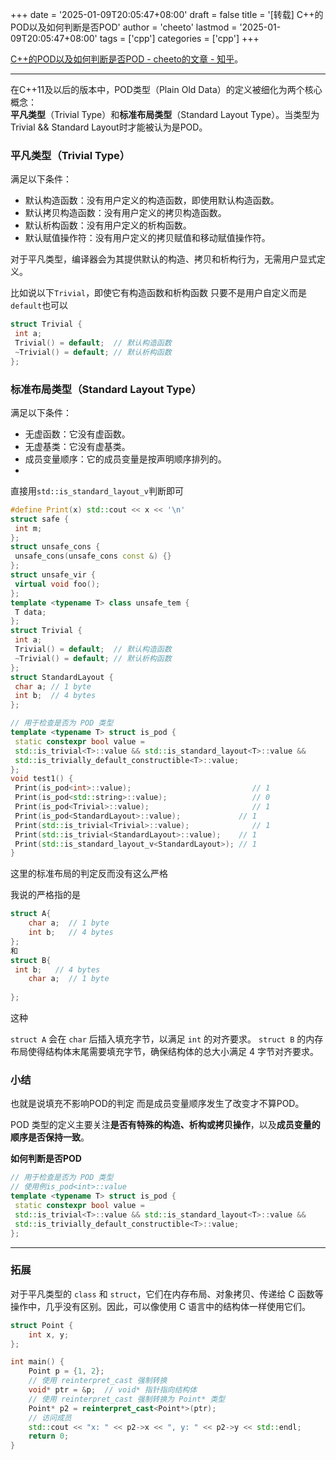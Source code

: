 +++
date = '2025-01-09T20:05:47+08:00'
draft = false
title = '[转载] C++的POD以及如何判断是否POD'
author = 'cheeto'
lastmod = '2025-01-09T20:05:47+08:00'
tags = ['cpp']
categories = ['cpp']
+++

[C++的POD以及如何判断是否POD - cheeto的文章 - 知乎](https://zhuanlan.zhihu.com/p/17003601237)。

---

在C++11及以后的版本中，POD类型（Plain Old Data）的定义被细化为两个核心概念：  
**平凡类型**（Trivial Type）和**标准布局类型**（Standard Layout Type）。当类型为Trivial && Standard Layout时才能被认为是POD。

### 平凡类型（Trivial Type）

满足以下条件：

- 默认构造函数：没有用户定义的构造函数，即使用默认构造函数。
- 默认拷贝构造函数：没有用户定义的拷贝构造函数。
- 默认析构函数：没有用户定义的析构函数。
- 默认赋值操作符：没有用户定义的拷贝赋值和移动赋值操作符。

对于平凡类型，编译器会为其提供默认的构造、拷贝和析构行为，无需用户显式定义。

比如说以下`Trivial`，即使它有构造函数和析构函数 只要不是用户自定义而是`default`也可以
```cpp
struct Trivial {
 int a;
 Trivial() = default;  // 默认构造函数
 ~Trivial() = default; // 默认析构函数
};
```

### 标准布局类型（Standard Layout Type）

满足以下条件：

- 无虚函数：它没有虚函数。
- 无虚基类：它没有虚基类。
- 成员变量顺序：它的成员变量是按声明顺序排列的。
- 
直接用`std::is_standard_layout_v`判断即可
```cpp
#define Print(x) std::cout << x << '\n'
struct safe {
 int m;
};
struct unsafe_cons {
 unsafe_cons(unsafe_cons const &) {}
};
struct unsafe_vir {
 virtual void foo();
};
template <typename T> class unsafe_tem {
 T data;
};
struct Trivial {
 int a;
 Trivial() = default;  // 默认构造函数
 ~Trivial() = default; // 默认析构函数
};
struct StandardLayout {
 char a; // 1 byte
 int b;  // 4 bytes
};

// 用于检查是否为 POD 类型
template <typename T> struct is_pod {
 static constexpr bool value =
 std::is_trivial<T>::value && std::is_standard_layout<T>::value &&
 std::is_trivially_default_constructible<T>::value;
};
void test1() {
 Print(is_pod<int>::value);                           // 1
 Print(is_pod<std::string>::value);                   // 0
 Print(is_pod<Trivial>::value);                       // 1
 Print(is_pod<StandardLayout>::value);             // 1
 Print(std::is_trivial<Trivial>::value);              // 1
 Print(std::is_trivial<StandardLayout>::value);    // 1
 Print(std::is_standard_layout_v<StandardLayout>); // 1
}
```

这里的标准布局的判定反而没有这么严格

我说的严格指的是
```cpp
struct A{ 
    char a;  // 1 byte
    int b;   // 4 bytes
};
和
struct B{ 
 int b;   // 4 bytes
    char a;  // 1 byte
 
};
```
这种

`struct A` 会在 `char` 后插入填充字节，以满足 `int` 的对齐要求。
`struct B` 的内存布局使得结构体末尾需要填充字节，确保结构体的总大小满足 4 字节对齐要求。

### 小结

也就是说填充不影响POD的判定 而是成员变量顺序发生了改变才不算POD。

POD 类型的定义主要关注**是否有特殊的构造、析构或拷贝操作**，以及**成员变量的顺序是否保持一致**。

**如何判断是否POD**
```cpp
// 用于检查是否为 POD 类型
// 使用例is_pod<int>::value
template <typename T> struct is_pod {
 static constexpr bool value =
 std::is_trivial<T>::value && std::is_standard_layout<T>::value &&
 std::is_trivially_default_constructible<T>::value;
};
```

---

### 拓展

对于平凡类型的 `class` 和 `struct`，它们在内存布局、对象拷贝、传递给 C 函数等操作中，几乎没有区别。因此，可以像使用 C 语言中的结构体一样使用它们。
```cpp
struct Point {
    int x, y;
};

int main() {
    Point p = {1, 2};
    // 使用 reinterpret_cast 强制转换
    void* ptr = &p;  // void* 指针指向结构体
    // 使用 reinterpret_cast 强制转换为 Point* 类型
    Point* p2 = reinterpret_cast<Point*>(ptr);
    // 访问成员
    std::cout << "x: " << p2->x << ", y: " << p2->y << std::endl;
    return 0;
}
```
